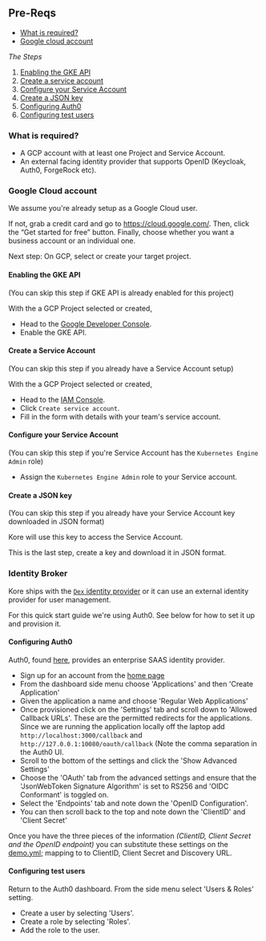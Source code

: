 ## Pre-Reqs

- [What is required?](#what-is-required?)
- [Google cloud account](#google-cloud-account)

*The Steps*

1. [Enabling the GKE API](#enabling-the-gke-api)
2. [Create a service account](#create-a-service-account)
3. [Configure your Service Account](configure-your-service-account)
4. [Create a JSON key](#create-a-json-key)
7. [Configuring Auth0](#configuring-auth0)
8. [Configuring test users](#configuring-test-users)

### What is required?

- A GCP account with at least one Project and Service Account.
- An external facing identity provider that supports OpenID (Keycloak, Auth0, ForgeRock etc).

### Google Cloud account

We assume you're already setup as a Google Cloud user.

If not, grab a credit card and go to https://cloud.google.com/. Then, click the “Get started for free” button. Finally, choose whether you want a business account or an individual one.

Next step: On GCP, select or create your target project.

#### Enabling the GKE API

(You can skip this step if GKE API is already enabled for this project)

With the a GCP Project selected or created,

- Head to the [Google Developer Console](https://console.developers.google.com/apis/api/container.googleapis.com/overview).
- Enable the GKE API.

#### Create a Service Account

(You can skip this step if you already have a Service Account setup)

With the a GCP Project selected or created,

- Head to the [IAM Console](https://console.cloud.google.com/iam-admin/serviceaccounts).
- Click `Create service account`.
- Fill in the form with details with your team's service account.

#### Configure your Service Account

(You can skip this step if you're Service Account has the `Kubernetes Engine Admin` role)

- Assign the `Kubernetes Engine Admin` role to your Service account.

#### Create a JSON key

(You can skip this step if you already have your Service Account key downloaded in JSON format)

Kore will use this key to access the Service Account.

This is the last step, create a key and download it in JSON format.

### Identity Broker

Kore ships with the [`Dex` identity provider](https://github.com/dexidp/dex) or it can use an external identity provider for user management.

For this quick start guide we're using Auth0. See below for how to set it up and provision it.

#### Configuring Auth0

Auth0, found [here](https://auth0.com/), provides an enterprise SAAS identity provider.

- Sign up for an account from the [home page](https://auth0.com)
- From the dashboard side menu choose 'Applications' and then 'Create Application'
- Given the application a name and choose 'Regular Web Applications'
- Once provisioned click on the 'Settings' tab and scroll down to 'Allowed Callback URLs'. These are the permitted redirects for the applications. Since we are running the application locally off the laptop add `http://localhost:3000/callback` and `http://127.0.0.1:10080/oauth/callback` (Note the comma separation in the Auth0 UI.
- Scroll to the bottom of the settings and click the 'Show Advanced Settings'
- Choose the 'OAuth' tab from the advanced settings and ensure that the 'JsonWebToken Signature Algorithm' is set to RS256 and 'OIDC Conformant' is toggled on.
- Select the 'Endpoints' tab and note down the 'OpenID Configuration'.
- You can then scroll back to the top and note down the 'ClientID' and 'Client Secret'

Once you have the three pieces of the information *(ClientID, Client Secret and the OpenID endpoint)* you can substitute these settings on the [demo.yml](https://github.com/appvia/kore/blob/master/hack/compose/demo.yml); mapping to to ClientID, Client Secret and Discovery URL.

#### Configuring test users

Return to the Auth0 dashboard. From the side menu select 'Users & Roles' setting.

- Create a user by selecting 'Users'.
- Create a role by selecting 'Roles'.
- Add the role to the user.
